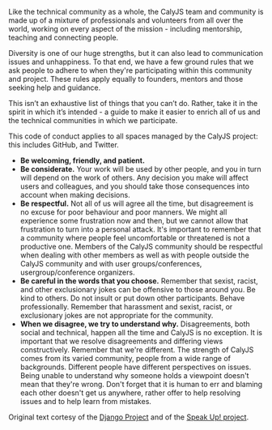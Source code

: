 Like the technical community as a whole, the CalyJS team and community is
made up of a mixture of professionals and volunteers from all over the world,
working on every aspect of the mission - including mentorship, teaching and
connecting people.

Diversity is one of our huge strengths, but it can also lead to communication
issues and unhappiness. To that end, we have a few ground rules that we ask
people to adhere to when they're participating within this community and
project. These rules apply equally to founders, mentors and those seeking help
and guidance.

This isn’t an exhaustive list of things that you can’t do. Rather, take it in
the spirit in which it’s intended - a guide to make it easier to enrich all of
us and the technical communities in which we participate.

This code of conduct applies to all spaces managed by the CalyJS project:
this includes GitHub, and Twitter.

- **Be welcoming, friendly, and patient.**
- **Be considerate.** Your work will be used by other people, and you in turn
  will depend on the work of others. Any decision you make will affect users and
  colleagues, and you should take those consequences into account when making
  decisions.
- **Be respectful.** Not all of us will agree all the time, but disagreement is
  no excuse for poor behaviour and poor manners. We might all experience some
  frustration now and then, but we cannot allow that frustration to turn into a
  personal attack. It's important to remember that a community where people feel
  uncomfortable or threatened is not a productive one. Members of the CalyJS
  community should be respectful when dealing with other members as well as
  with people outside the CalyJS community and with user
  groups/conferences, usergroup/conference organizers.
- **Be careful in the words that you choose.** Remember that sexist, racist, and
  other exclusionary jokes can be offensive to those around you. Be kind to
  others. Do not insult or put down other participants. Behave professionally.
  Remember that harassment and sexist, racist, or exclusionary jokes are not
  appropriate for the community.
- **When we disagree, we try to understand why.** Disagreements, both social and
  technical, happen all the time and CalyJS is no exception. It is
  important that we resolve disagreements and differing views constructively.
  Remember that we're different. The strength of CalyJS comes from its
  varied community, people from a wide range of backgrounds. Different people
  have different perspectives on issues. Being unable to understand why someone
  holds a viewpoint doesn't mean that they're wrong. Don't forget that it is
  human to err and blaming each other doesn't get us anywhere, rather offer to
  help resolving issues and to help learn from mistakes.

Original text cortesy of the
[Django Project](https://www.djangoproject.com/conduct/) and of the
[Speak Up! project](http://web.archive.org/web/20141109123859/http://speakup.io/coc.html).
